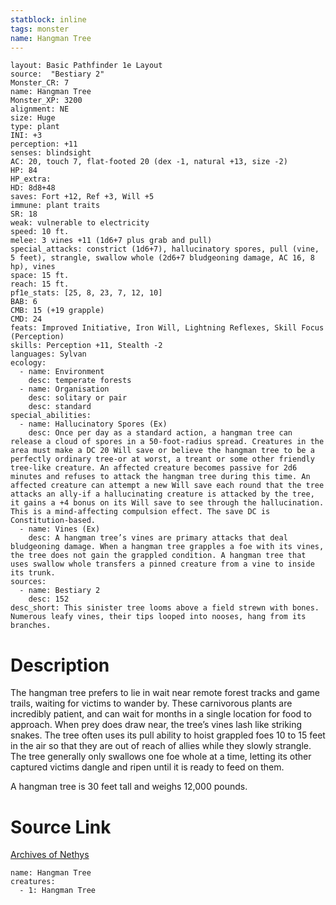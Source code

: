 ```yaml
---
statblock: inline
tags: monster
name: Hangman Tree
---
```

```statblock
layout: Basic Pathfinder 1e Layout
source:  "Bestiary 2"
Monster_CR: 7
name: Hangman Tree
Monster_XP: 3200
alignment: NE
size: Huge
type: plant
INI: +3
perception: +11
senses: blindsight
AC: 20, touch 7, flat-footed 20 (dex -1, natural +13, size -2)
HP: 84
HP_extra: 
HD: 8d8+48
saves: Fort +12, Ref +3, Will +5
immune: plant traits
SR: 18
weak: vulnerable to electricity
speed: 10 ft.
melee: 3 vines +11 (1d6+7 plus grab and pull)
special_attacks: constrict (1d6+7), hallucinatory spores, pull (vine, 5 feet), strangle, swallow whole (2d6+7 bludgeoning damage, AC 16, 8 hp), vines
space: 15 ft.
reach: 15 ft.
pf1e_stats: [25, 8, 23, 7, 12, 10]
BAB: 6
CMB: 15 (+19 grapple)
CMD: 24
feats: Improved Initiative, Iron Will, Lightning Reflexes, Skill Focus (Perception)
skills: Perception +11, Stealth -2
languages: Sylvan
ecology:
  - name: Environment
    desc: temperate forests
  - name: Organisation
    desc: solitary or pair
    desc: standard
special_abilities:
  - name: Hallucinatory Spores (Ex)
    desc: Once per day as a standard action, a hangman tree can release a cloud of spores in a 50-foot-radius spread. Creatures in the area must make a DC 20 Will save or believe the hangman tree to be a perfectly ordinary tree-or at worst, a treant or some other friendly tree-like creature. An affected creature becomes passive for 2d6 minutes and refuses to attack the hangman tree during this time. An affected creature can attempt a new Will save each round that the tree attacks an ally-if a hallucinating creature is attacked by the tree, it gains a +4 bonus on its Will save to see through the hallucination. This is a mind-affecting compulsion effect. The save DC is Constitution-based.
  - name: Vines (Ex)
    desc: A hangman tree’s vines are primary attacks that deal bludgeoning damage. When a hangman tree grapples a foe with its vines, the tree does not gain the grappled condition. A hangman tree that uses swallow whole transfers a pinned creature from a vine to inside its trunk.
sources:
  - name: Bestiary 2
    desc: 152
desc_short: This sinister tree looms above a field strewn with bones. Numerous leafy vines, their tips looped into nooses, hang from its branches.
```
# Description
The hangman tree prefers to lie in wait near remote forest tracks and game trails, waiting for victims to wander by. These carnivorous plants are incredibly patient, and can wait for months in a single location for food to approach. When prey does draw near, the tree’s vines lash like striking snakes. The tree often uses its pull ability to hoist grappled foes 10 to 15 feet in the air so that they are out of reach of allies while they slowly strangle. The tree generally only swallows one foe whole at a time, letting its other captured victims dangle and ripen until it is ready to feed on them.

A hangman tree is 30 feet tall and weighs 12,000 pounds.
# Source Link
[Archives of Nethys](https://aonprd.com/MonsterDisplay.aspx?ItemName=Hangman%20Tree)
```encounter-table
name: Hangman Tree
creatures:
  - 1: Hangman Tree
```
